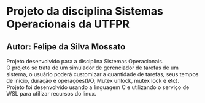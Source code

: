 <h1> Projeto da disciplina Sistemas Operacionais da UTFPR </h1>

<h2>
  Autor: Felipe da Silva Mossato <br>
</h2>
<p>
  Projeto desenvolvido para a disciplina Sistemas Operacionais. <br>
  O projeto se trata de um simulador de gerenciador de tarefas de um sistema, o usuário poderá customizar a quantidade de tarefas, seus tempos de inicio, duração e operações(I/O, Mutex unlock, mutex lock e etc).<br>
  Projeto foi desenvolvido usando a linguagem C e utilizando o serviço de WSL para utilizar recursos do linux.
</p>

